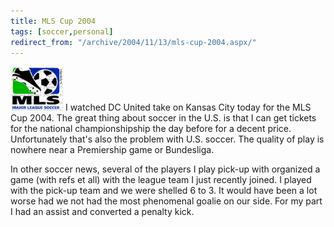 ```yaml
---
title: MLS Cup 2004
tags: [soccer,personal]
redirect_from: "/archive/2004/11/13/mls-cup-2004.aspx/"
---
```


![MLS](/images/mls.jpg) I watched DC United take on Kansas City today
for the MLS Cup 2004. The great thing about soccer in the U.S. is that I
can get tickets for the national championshipship the day before for a
decent price. Unfortunately that's also the problem with U.S. soccer.
The quality of play is nowhere near a Premiership game or Bundesliga.

In other soccer news, several of the players I play pick-up with
organized a game (with refs et all) with the league team I just recently
joined. I played with the pick-up team and we were shelled 6 to 3. It
would have been a lot worse had we not had the most phenomenal goalie on
our side. For my part I had an assist and converted a penalty kick.

